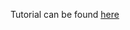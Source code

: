 Tutorial can be found [here](https://learn.microsoft.com/en-us/visualstudio/get-started/csharp/tutorial-console?view=vs-2022)
